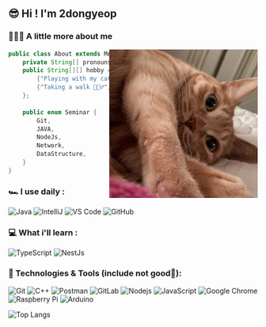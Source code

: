 ## 😎 Hi ! I'm 2dongyeop

### 🧑🏻‍💻 A little more about me
<img align="right" src="https://github.com/2dongyeop/2dongyeop/blob/main/horong.jpg" width=300 />


```java
public class About extends Me{
    private String[] pronouns = {"He", "Him"};
    public String[][] hobby = {
        {"Playing with my cat 🐈", "her name is Horong"},
        {"Taking a walk 🚶🏻‍♂️", "and Taking pictures of the scenery"}
    };
    
    public enum Seminar {
        Git,
        JAVA,
        NodeJs,
        Network,
        DataStructure,
    }
}
```
### 🏎 I use daily :
![Java](https://img.shields.io/badge/-java-E34A86?style=flat-square&logo=java)
![IntelliJ](https://img.shields.io/badge/-IntelliJ%20IDEA-black?style=flat-square&logo=jetbrains)
![VS Code](https://img.shields.io/badge/-VS%20Code-007ACC?style=plastic&logo=visual-studio-code)
![GitHub](https://img.shields.io/badge/-GitHub-181717?style=flat-square&logo=github)

### 💻 What i'll learn :
![TypeScript](https://img.shields.io/badge/-TypeScript-007ACC?style=flat-square&logo=typescript&logoColor=white)
 <img alt="NestJs" src="https://img.shields.io/badge/-NestJs-ea2845?style=flat-square&logo=nestjs&logoColor=white" />

### 🚀 Technologies & Tools (include not good🥲):
![Git](https://img.shields.io/badge/-Git-black?style=flat-square&logo=git)
![C++](https://img.shields.io/badge/-C++-00599C?style=flat-square&logo=c)
![Postman](https://img.shields.io/badge/Postman-black?style=flat-square&logo=postman)
![GitLab](https://img.shields.io/badge/-GitLab-FCA121?style=flat-square&logo=gitlab)
![Nodejs](https://img.shields.io/badge/-Nodejs-black?style=flat-square&logo=Node.js)
![JavaScript](https://img.shields.io/badge/-JavaScript-%23F7DF1C?style=flat-square&logo=javascript&logoColor=000000&labelColor=%23F7DF1C&color=%23FFCE5A)
![Google Chrome](https://img.shields.io/badge/Chrome-black?style=flat-square&logo=google-chrome)
![Raspberry Pi](https://img.shields.io/badge/-Raspberry%20Pi-C51A4A?style=flat-square&logo=Raspberry-Pi)
![Arduino](https://img.shields.io/badge/Arduino-black?style=flat-square&logo=arduino)




![Top Langs](https://github-readme-stats.vercel.app/api/top-langs/?username=2dongyeop&hide=TeX&layout=compact)
